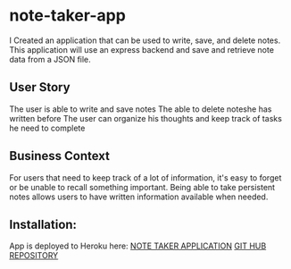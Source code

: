 # note-taker-app

I Created an application that can be used to write, save, and delete notes. This application will use an express backend and save and retrieve note data from a JSON file.

## User Story

The user is able to write and save notes
The able to delete noteshe has written before
The user can organize his thoughts and keep track of tasks he need to complete

## Business Context

For users that need to keep track of a lot of information, it's easy to forget or be unable to recall something important. Being able to take persistent notes allows users to have written information available when needed.

## Installation:

App is deployed to Heroku here:
[NOTE TAKER APPLICATION](https://afternoon-refuge-64952.herokuapp.com/)
[GIT HUB REPOSITORY](https://github.com/mohamedahmed-1980/note-taker-app.git)
